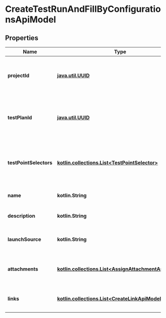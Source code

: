 
# CreateTestRunAndFillByConfigurationsApiModel

## Properties
| Name | Type | Description | Notes |
| ------------ | ------------- | ------------- | ------------- |
| **projectId** | [**java.util.UUID**](java.util.UUID.md) | Specifies the GUID of the project, in which a test run will be created. |  |
| **testPlanId** | [**java.util.UUID**](java.util.UUID.md) | Specifies the GUID of the test plan, within which the test run will be created. |  |
| **testPointSelectors** | [**kotlin.collections.List&lt;TestPointSelector&gt;**](TestPointSelector.md) | Specifies an array of work items and configuration to create a test run for. |  |
| **name** | **kotlin.String** | Specifies the name of the test run. |  [optional] |
| **description** | **kotlin.String** | Specifies the test run description. |  [optional] |
| **launchSource** | **kotlin.String** | Specifies the test run launch source. |  [optional] |
| **attachments** | [**kotlin.collections.List&lt;AssignAttachmentApiModel&gt;**](AssignAttachmentApiModel.md) | Collection of attachment ids to relate to the test run |  [optional] |
| **links** | [**kotlin.collections.List&lt;CreateLinkApiModel&gt;**](CreateLinkApiModel.md) | Collection of links to relate to the test run |  [optional] |



